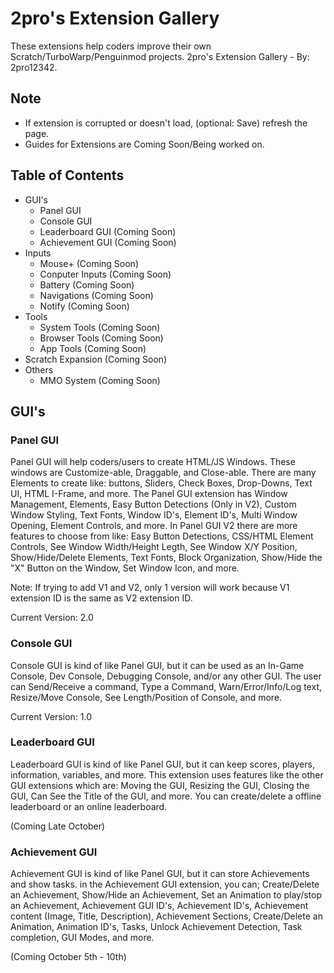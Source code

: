 # 2pro's Extension Gallery
These extensions help coders improve their own Scratch/TurboWarp/Penguinmod projects. 
2pro's Extension Gallery - By: 2pro12342. 

## Note 
- If extension is corrupted or doesn't load, (optional: Save) refresh the page.
- Guides for Extensions are Coming Soon/Being worked on. 

## Table of Contents 

- GUI's
  - Panel GUI
  - Console GUI
  - Leaderboard GUI (Coming Soon)
  - Achievement GUI (Coming Soon)
- Inputs
  - Mouse+ (Coming Soon)
  - Conputer Inputs (Coming Soon)
  - Battery (Coming Soon)
  - Navigations (Coming Soon)
  - Notify (Coming Soon)
- Tools
  - System Tools (Coming Soon)
  - Browser Tools (Coming Soon)
  - App Tools (Coming Soon)
- Scratch Expansion (Coming Soon)
- Others
  - MMO System (Coming Soon)

## GUI's

### Panel GUI
Panel GUI will help coders/users to create HTML/JS Windows. These windows are Customize-able, Draggable, and Close-able. There are many Elements to create like: buttons, Sliders, Check Boxes, Drop-Downs, Text UI, HTML I-Frame, and more. The Panel GUI extension has Window Management, Elements, Easy Button Detections (Only in V2), Custom Window Styling, Text Fonts, Window ID's, Element ID's, Multi Window Opening, Element Controls, and more. In Panel GUI V2 there are more features to choose from like: Easy Button Detections, CSS/HTML Element Controls, See Window Width/Height Legth, See Window X/Y Position, Show/Hide/Delete Elements, Text Fonts, Block Organization, Show/Hide the "X" Button on the Window, Set Window Icon, and more. 

Note: If trying to add V1 and V2, only 1 version will work because V1 extension ID is the same as V2 extension ID. 

Current Version: 2.0

### Console GUI 
Console GUI is kind of like Panel GUI, but it can be used as an In-Game Console, Dev Console, Debugging Console, and/or any other GUI. The user can Send/Receive a command, Type a Command, Warn/Error/Info/Log text, Resize/Move Console, See Length/Position of Console, and more. 

Current Version: 1.0 

### Leaderboard GUI 
Leaderboard GUI is kind of like Panel GUI, but it can keep scores, players, information, variables, and more. This extension uses features like the other GUI extensions which are: Moving the GUI, Resizing the GUI, Closing the GUI, Can See the Title of the GUI, and more. You can create/delete a offline leaderboard or an online leaderboard.  

(Coming Late October)

### Achievement GUI 
Achievement GUI is kind of like Panel GUI, but it can store Achievements and show tasks. in the Achievement GUI extension, you can; Create/Delete an Achievement, Show/Hide an Achievement, Set an Animation to play/stop an Achievement, Achievement GUI ID's, Achievement ID's, Achievement content (Image, Title, Description), Achievement Sections, Create/Delete an Animation, Animation ID's, Tasks, Unlock Achievement Detection, Task completion, GUI Modes, and more. 

(Coming October 5th - 10th)

